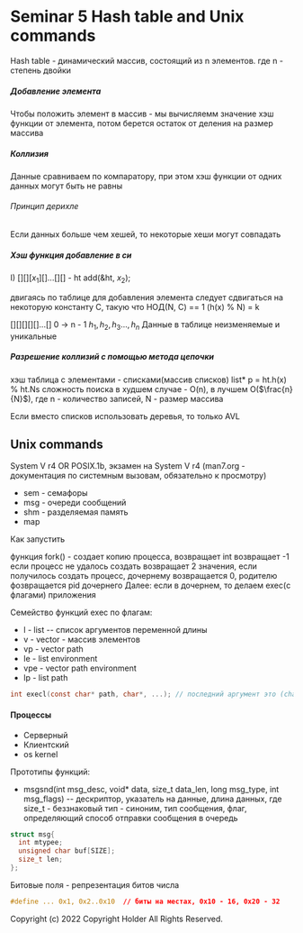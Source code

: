 # Seminar 5 Hash table and Unix commands

Hash table - динамический массив, состоящий из n элементов. где n - степень двойки

##### Добавление элемента
Чтобы положить элемент в массив - мы вычисляемм значение хэш функции от элемента, потом берется остаток от деления на размер массива

##### Коллизия
Данные сравниваем по компаратору, при этом хэш функции от одних данных могут быть не равны

###### Принцип дерихле
Если данных больше чем хешей, то некоторые хеши могут совпадать

##### Хэш функция добавление в си
I) [][][$x_1$][]...[][] - ht
add(&ht, $x_2$);

двигаясь по таблице для добавления элемента следует сдвигаться на некоторую константу C,
такую что НОД(N, C) == 1
(h(x) % N) = k

[][][][][]...[]
0 -> n - 1
$h_1, h_2, h_3...,h_n$
Данные в таблице неизменяемые и уникальные

##### Разрешение коллизий с помощью метода цепочки
хэш таблица с элементами - списками(массив списков)
list* p = ht.h(x) % ht.Ns
сложность поиска в худшем случае - O(n), в лучшем O($\frac{n}{N}$), где n - количество записей, N - размер массива

Если вместо списков использовать деревья, то только AVL

## Unix commands
System V r4 OR POSIX.1b, экзамен на System V r4
(man7.org - документация по системным вызовам, обязательно к просмотру)
- sem - семафоры
- msg - очереди сообщений
- shm - разделяемая память
- map

Как запустить

функция fork() - создает копию процесса, возвращает int
возвращает -1 если процесс не удалось создать
возвращает 2 значения, если получилось создать процесс, дочернему возвращается 0, родителю фозвращается pid дочернего
Далее: если в дочернем, то делаем exec(с флагами) приложения

Семейство функций exec по флагам:
- l - list -- список аргументов переменной длины
- v - vector - массив элементов
- vp - vector path
- le - list environment
- vpe - vector path environment
- lp - list path

```c
int execl(const char* path, char*, ...); // последний аргумент это (char*)NULL
```

#### Процессы
- Серверный
- Клиентский
- os kernel

Прототипы функций:
-  msgsnd(int msg_desc, void* data, size_t data_len, long msg_type, int msg_flags) -- дескриптор, указатель на данные, длина данных, где size_t - беззнаковый тип - синоним, тип сообщения, флаг, определяющий способ отправки сообщения в очередь

```c
struct msg{
  int mtypee;
  unsigned char buf[SIZE];
  size_t len;
};
```

Битовые поля - репрезентация битов числа
```c
#define ... 0x1, 0x2..0x10  // биты на местах, 0x10 - 16, 0x20 - 32
```

Copyright (c) 2022 Copyright Holder All Rights Reserved.
